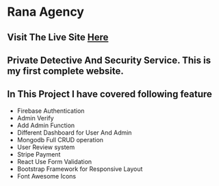# Rana Agency

## Visit The Live Site [Here](https://rana-agency.web.app/)

## Private Detective And Security Service. This is my first complete website.

## In This Project I have covered following feature

- Firebase Authentication
- Admin Verify
- Add Admin Function
- Different Dashboard for User And Admin
- Mongodb Full CRUD operation
- User Review system
- Stripe Payment
- React Use Form Validation
- Bootstrap Framework for Responsive Layout
- Font Awesome Icons
